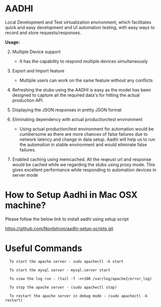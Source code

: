 # AADHI
Local Development and Test virtualization environment, which facilitates quick and easy development and UI automation testing, with easy ways to record and store requests/responses.

__Usage:__

 2. Multiple Device support
      - It has the capability to respond multiple devices simultaneously
 3. Export and Import feature
      - Multiple users can work on the same feature without any conflicts
 4. Refreshing the stubs using the AADHI is easy as the model has been designed to capture  all the required data's for         hitting the actual production API.
 5. Displaying the JSON responses in pretty JSON format
 6. Eliminating dependency with actual production/test environment
 
     - Using actual production/test environment for automation would be cumbersome as there are more chances of false failures due to network latency and change in data setup. Aadhi will help us to run the automation in stable environment and would eliminate false failures.
 7. Enabled caching using memcached. All the reqeust url and response would be cached while we regarding the stubs using        proxy mode. This gives excellent performance while responding to automation devices in server mode

# How to Setup Aadhi in Mac OSX machine?

   Please follow the below link to install aadhi using setup script
   
   https://github.com/Nordstrom/aadhi-setup-scripts.git

# Useful Commands

      To start the apache server - sudo apachectl -k start
      
      To start the mysql server - mysql.server start
      
      To view the log run - (tail -f -n+100 /var/log/apache2/error_log)
      
      To stop the apache server - (sudo apachectl stop)
      
      To restart the apache server in debug mode - (sudo apachectl -k restart)
